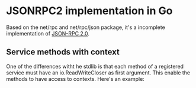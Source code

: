# JSONRPC2 implementation in Go
Based on the net/rpc and net/rpc/json package, it's a incomplete implementation of [JSON-RPC 2.0](http://www.jsonrpc.org/specification).

## Service methods with context
One of the differences witht he stdlib is that each method of a registered service must have an io.ReadWriteCloser as first argument. This enable the methods to have access to contexts. Here's an example:

```go

```
